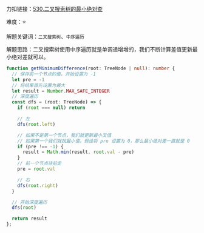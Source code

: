 力扣链接：<a href="https://leetcode.cn/problems/minimum-absolute-difference-in-bst/description/" target="_blank">530.二叉搜索树的最小绝对查</a>

难度：⭐ <br/>

解题关键词：`二叉搜索树`、`中序遍历`<br />

解题思路：二叉搜索树使用中序遍历就是单调递增增的，我们不断计算差值更新最小绝对差就可以。<br />

```typescript
function getMinimumDifference(root: TreeNode | null): number {
  // 保存前一个节点的值，开始设置为 -1
  let pre = -1
  // 将结果首先设置为最大
  let result = Number.MAX_SAFE_INTEGER
  // 深度遍历
  const dfs = (root: TreeNode) => {
    if (root === null) return

    // 左
    dfs(root.left)

    // 如果不是第一个节点，我们就更新最小叉值
    // 如果第一个我们就找最小值，假设将 pre 设置为 0，那么最小绝对差一直就是 0
    if (pre !== -1) {
      result = Math.min(result, root.val - pre)
    }
    // 前一个节点往前走
    pre = root.val

    // 右
    dfs(root.right)
  }

  // 开始深度遍历
  dfs(root)

  return result
};
```